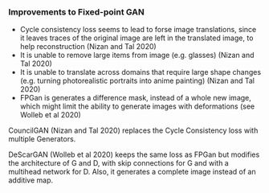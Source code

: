 ### Improvements to Fixed-point GAN
- Cycle consistency loss seems to lead to forse image translations, since it leaves traces of the original image are left in the translated image, to help reconstruction (Nizan and Tal 2020)
- It is unable to remove large items from image (e.g. glasses) (Nizan and Tal 2020)
- It is unable to translate across domains that require large shape changes (e.g. turning photorealistic portraits into anime painting) (Nizan and Tal 2020)
- FPGan is generates a difference mask, instead of a whole new image, which might limit the ability to generate images with deformations (see Wolleb et al 2020)

CouncilGAN (Nizan and Tal 2020) replaces the Cycle Consistency loss with multiple Generators.

DeScarGAN (Wolleb et al 2020) keeps the same loss as FPGan but modifies the architecture of G and D, with skip connections for G and with a multihead network for D. Also, it generates a complete image instead of an additive map.